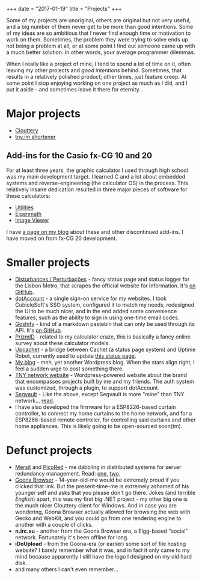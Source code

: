 +++
date = "2017-01-19"
title = "Projects"
+++

Some of my projects are unoriginal, others are original but not very useful, and a big number of them never get to be more than good intentions. Some of my ideas are so ambitious that I never find enough time or motivation to work on them. Sometimes, the problem they were trying to solve ends up not being a problem at all, or at some point I find out someone came up with a much better solution. In other words, your average programmer dilemmas.

When I really like a project of mine, I tend to spend a lot of time on it, often leaving my other projects and _good intentions_ behind. Sometimes, that results in a relatively polished product; other times, just feature creep. At some point I stop enjoying working on one project as much as I did, and I put it aside - and sometimes leave it there for eternity...

# Major projects

- [Clouttery](/projects/clouttery)
- [tny.im shortener](/projects/tnyim)

## Add-ins for the Casio fx-CG 10 and 20

For at least three years, the graphic calculator I used through high school was my main development target. I learned C and a lot about embedded systems and reverse-engineering (the calculator OS) in the process. This relatively insane dedication resulted in three major pieces of software for these calculators:

- [Utilities](/projects/utilities)
- [Eigenmath](/projects/eigenmath)
- [Image Viewer](/projects/imageviewer)

I have [a page on my blog](https://gbl08ma.com/casio-prizm-software/) about these and other discontinued add-ins. I have moved on from fx-CG 20 development.

# Smaller projects

- [Disturbances / Perturbações](https://perturbacoes.gbl08ma.com) - fancy status page and status logger for the Lisbon Metro, that scrapes the official website for information. It's [on GitHub](https://github.com/gbl08ma/disturbancesmlx).
- [dotAccount](https://dotaccount.tny.im) - a single sign-on service for my websites. I took CubicleSoft's SSO system, configured it to match my needs, redesigned the UI to be much nicer, and in the end added some convenience features, such as the ability to sign in using one-time email codes.
- [Goshify](http://goshify.tny.im/) - kind of a markdown pastebin that can only be used through its API. It's [on GitHub](https://github.com/tnyim/goshify).
- [PrizmID](https://prizmid.tny.im/) - related to my calculator craze, this is basically a fancy online survey about these calculator models.
- [Upcachet](https://github.com/tnyim/upcachet) - a bridge between Cachet (a status page system) and Uptime Robot, currently used to update [this status page](http://status.tny.im).
- [My blog](https://gbl08ma.com) - meh, yet another Wordpress blog. When the stars align right, I feel a sudden urge to post something there.
- [TNY network website](https://i.tny.im/) - Wordpress-powered website about the brand that encompasses projects built by me and my friends. The auth system was customized, through a plugin, to support dotAccount.
- [Segvault](http://segvault.tny.im/) - Like the above, except Segvault is more "mine" than TNY network... [read](https://i.tny.im/?p=552).
- I have also developed the firmware for a ESP8226-based curtain controller, to connect my home curtains to the home network, and for a ESP8266-based remote controller, for controlling said curtains and other home appliances. This is likely going to be open-sourced soon(tm).

# Defunct projects

- [Mersit](https://gbl08ma.com/distributed-systems-and-mersit-a-tiny-server-redundancy-manager/) and [PicoRed](https://github.com/tnyim/picored) - me dabbling in distributed systems for server redundancy management. Read: [one](https://gbl08ma.com/distributed-systems-and-mersit-a-tiny-server-redundancy-manager/), [two](https://gbl08ma.com/the-stack-powering-tny-im-goodbye-redundancy-the-end-of-an-era/).
- [Goona Browser](http://goonabrowser.sourceforge.net/en/index.html) - 14-year-old-me would be extremely proud if you clicked that link. But the present-time-me is extremely ashamed of his younger self and asks that you please don't go there. Jokes (and terrible _English_) apart, this was my first big .NET project - my other big one is the much nicer Clouttery client for Windows. And in case you are wondering, Goona Browser actually allowed for browsing the web with Gecko and WebKit, and you could go from one rendering engine to another with a couple of clicks.
- **n.irc.su** - another from the Goona Browser era, a Elgg-based "social" network. Fortunately it's been offline for long.
- **iDoUpload** - from the Goona-era (or earlier) some sort of file hosting website? I barely remember what it was, and in fact it only came to my mind because apparently I still have the logo I designed on my old hard disk.
- and many others I can't even remember...
